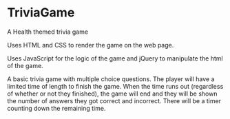 # TriviaGame
A Health themed trivia game

Uses HTML and CSS to render the game on the web page.

Uses JavaScript for the logic of the game and jQuery to manipulate the html of the game.

A basic trivia game with multiple choice questions. The player will have a limited time of length to finish the game. When the time runs out (regardless of whether or not they finished), the game will end and they will be shown the number of answers they got correct and incorrect. There will be a timer counting down the remaining time. 
